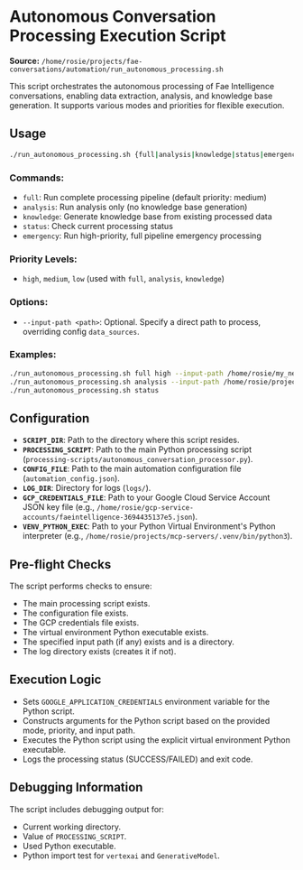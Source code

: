 # Autonomous Conversation Processing Execution Script

**Source:** `/home/rosie/projects/fae-conversations/automation/run_autonomous_processing.sh`

This script orchestrates the autonomous processing of Fae Intelligence conversations, enabling data extraction, analysis, and knowledge base generation. It supports various modes and priorities for flexible execution.

## Usage

```bash
./run_autonomous_processing.sh {full|analysis|knowledge|status|emergency} [priority] [--input-path <path>]
```

### Commands:

- `full`: Run complete processing pipeline (default priority: medium)
- `analysis`: Run analysis only (no knowledge base generation)
- `knowledge`: Generate knowledge base from existing processed data
- `status`: Check current processing status
- `emergency`: Run high-priority, full pipeline emergency processing

### Priority Levels:
- `high`, `medium`, `low` (used with `full`, `analysis`, `knowledge`)

### Options:
- `--input-path <path>`: Optional. Specify a direct path to process, overriding config `data_sources`.

### Examples:
```bash
./run_autonomous_processing.sh full high --input-path /home/rosie/my_new_data/  # Full pipeline from a specific directory
./run_autonomous_processing.sh analysis --input-path /home/rosie/projects/fae-conversations/raw-exports/gemini/
./run_autonomous_processing.sh status
```

## Configuration

- **`SCRIPT_DIR`**: Path to the directory where this script resides.
- **`PROCESSING_SCRIPT`**: Path to the main Python processing script (`processing-scripts/autonomous_conversation_processor.py`).
- **`CONFIG_FILE`**: Path to the main automation configuration file (`automation_config.json`).
- **`LOG_DIR`**: Directory for logs (`logs/`).
- **`GCP_CREDENTIALS_FILE`**: Path to your Google Cloud Service Account JSON key file (e.g., `/home/rosie/gcp-service-accounts/faeintelligence-3694435137e5.json`).
- **`VENV_PYTHON_EXEC`**: Path to your Python Virtual Environment's Python interpreter (e.g., `/home/rosie/projects/mcp-servers/.venv/bin/python3`).

## Pre-flight Checks

The script performs checks to ensure:
- The main processing script exists.
- The configuration file exists.
- The GCP credentials file exists.
- The virtual environment Python executable exists.
- The specified input path (if any) exists and is a directory.
- The log directory exists (creates it if not).

## Execution Logic

- Sets `GOOGLE_APPLICATION_CREDENTIALS` environment variable for the Python script.
- Constructs arguments for the Python script based on the provided mode, priority, and input path.
- Executes the Python script using the explicit virtual environment Python executable.
- Logs the processing status (SUCCESS/FAILED) and exit code.

## Debugging Information

The script includes debugging output for:
- Current working directory.
- Value of `PROCESSING_SCRIPT`.
- Used Python executable.
- Python import test for `vertexai` and `GenerativeModel`.
